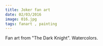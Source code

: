 ```yaml
---
title: Joker fan art
date: 02/03/2016
image: 016.jpg
tags: fanart , painting
---
```


Fan art from "The Dark Knight".
Watercolors.
